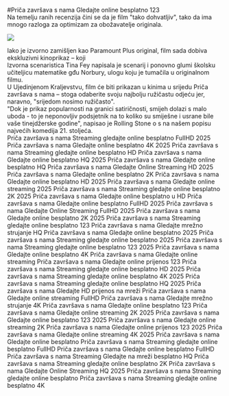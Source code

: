 #Priča završava s nama Gledajte online besplatno 123  
Na temelju ranih recenzija čini se da je film "tako dohvatljiv", tako da ima mnogo razloga za optimizam za obožavatelje originala.  
  
[![](https://i.imgur.com/qSNzIqt.png)](https://movie.rssnews.media/nxLcROJIx.php)  
  
Iako je izvorno zamišljen kao Paramount Plus original, film sada dobiva ekskluzivni kinoprikaz – koji  
Izvorna scenaristica Tina Fey napisala je scenarij i ponovno glumi školsku učiteljicu matematike gđu Norbury, ulogu koju je tumačila u originalnom filmu.  
U Ujedinjenom Kraljevstvu, film će biti prikazan u kinima u srijedu Priča završava s nama – stoga odaberite svoju najbolju ružičastu odjeću jer, naravno, "srijedom nosimo ružičasto".  
"Dok je prikaz popularnosti na granici satiričnosti, smijeh dolazi s malo uboda - to je neponovljiv podsjetnik na to koliko su smiješne i usrane bile vaše tinejdžerske godine", napisao je Rolling Stone o s na našem popisu najvećih komedija 21. stoljeća.  
Priča završava s nama Streaming gledajte online besplatno FullHD 2025
Priča završava s nama Gledajte online besplatno 4K 2025
Priča završava s nama Streaming gledajte online besplatno HD
Priča završava s nama Gledajte online besplatno HQ 2025
Priča završava s nama Gledajte online besplatno HQ
Priča završava s nama Gledajte Online Streaming HD 2025
Priča završava s nama Gledajte online besplatno 2K
Priča završava s nama Gledajte online besplatno HD 2025
Priča završava s nama Gledajte online streaming 2025
Priča završava s nama Streaming gledajte online besplatno 2K 2025
Priča završava s nama Gledajte online besplatno u HD
Priča završava s nama Gledajte online besplatno FullHD 2025
Priča završava s nama Gledajte Online Streaming FullHD 2025
Priča završava s nama Gledajte online besplatno 2K 2025
Priča završava s nama Streaming gledajte online besplatno 123
Priča završava s nama Gledajte mrežno strujanje HQ
Priča završava s nama Gledajte online besplatno 2025
Priča završava s nama Streaming gledajte online besplatno 2025
Priča završava s nama Streaming gledajte online besplatno 123 2025
Priča završava s nama Gledajte online besplatno 4K
Priča završava s nama Gledajte online streaming
Priča završava s nama Gledajte online prijenos 123
Priča završava s nama Streaming gledajte online besplatno HD 2025
Priča završava s nama Streaming gledajte online besplatno 4K 2025
Priča završava s nama Streaming gledajte online besplatno HQ 2025
Priča završava s nama Gledajte HD prijenos na mreži
Priča završava s nama Gledajte online streaming FullHD
Priča završava s nama Gledajte mrežno strujanje 4K
Priča završava s nama Gledajte online besplatno 123
Priča završava s nama Gledajte online streaming 2K 2025
Priča završava s nama Gledajte online besplatno 123 2025
Priča završava s nama Gledajte online streaming 2K
Priča završava s nama Gledajte online prijenos 123 2025
Priča završava s nama Gledajte online streaming 4K 2025
Priča završava s nama Gledajte online besplatno
Priča završava s nama Streaming gledajte online besplatno FullHD
Priča završava s nama Gledajte online besplatno FullHD
Priča završava s nama Streaming Gledajte na mreži besplatno HQ
Priča završava s nama Streaming gledajte online besplatno 2K
Priča završava s nama Gledajte Online Streaming HQ 2025
Priča završava s nama Streaming gledajte online besplatno
Priča završava s nama Streaming gledajte online besplatno 4K